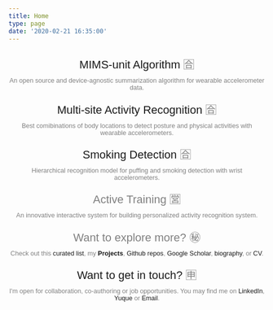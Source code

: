 ```yaml
---
title: Home
type: page
date: '2020-02-21 16:35:00'
---
```

* [MIMS-unit Algorithm](/projects/MIMSunit) 🈴

  An open source and device-agnostic summarization algorithm for wearable accelerometer data.
* [Multi-site Activity Recognition](/projects/MUSS) 🈴

  Best comibinations of body locations to detect posture and physical activities with wearable accelerometers.
* [Smoking Detection](/projects/tang_pervhealth_14) 🈴

  Hierarchical recognition model for puffing and smoking detection with wrist accelerometers.
* Active Training 🈺

  An innovative interactive system for building personalized activity recognition system.
* Want to explore more? ㊙️

  Check out this [curated list](https://qutang.dev/blog/eo9zcq), my [**Projects**](/projects), [Github repos](https://github.com/qutang?tab=repositories), [Google Scholar](https://scholar.google.com/citations?user=siPONw4AAAAJ&hl=en), [biography](/about#bio), or [CV](/media/uploads/CV.pdf).
* [Want to get in touch?](/about#contact) 🈸

  I'm open for collaboration, co-authoring or job opportunities. You may find me on [LinkedIn](https://www.linkedin.com/in/qutang/), [Yuque](https://www.yuque.com/qutang) or [Email](https://mailhide.io/e/SthF9).

<style>
  @media screen and (min-width: 1024px) {
    ul {
      max-width: 80em;
      margin: 0 auto;
    }
    li {
      width: 18em;
      padding: 0.5em 1em;
      margin-top: 0;
    }
  }

  @media only screen and (max-width: 600px) {
    ul {
      width: 100%;
      margin: 0 auto;
    }
    li {
      padding: 0;
      margin-top: 0;
    }
  }
  ul{
    display: flex;
    list-style-type: none;
    justify-content: space-around;
    align-content: center;
    margin: 0 auto;
    padding-left: 0;
    flex-wrap: wrap;
  }

  

  li p {
    font-size: 0.9em;
    text-align: center;
    -webkit-hyphens: auto;
    -ms-hyphens: auto;
    hyphens: auto;
    margin: 0.5em 0;
    color: gray;
  }

  li>:first-child, li>:first-child a {
    font-size: 22px;
    font-family: Arial;
    text-align: center;
  }

  li a {
    font-family: Arial;
    text-decoration: none;
  }

  li a:hover{
    text-decoration: underline;
  }

  li :nth-child(n+2) {
    font-family: Arial;
  }
</style>
